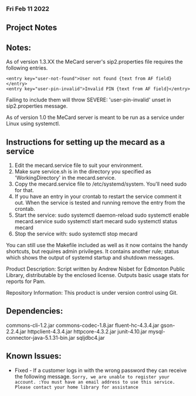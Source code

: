 ### Fri Feb 11 2022

Project Notes
-------------
## Notes:
As of version 1.3.XX the MeCard server's sip2.properties file requires the following
entries.
```
<entry key="user-not-found">User not found {text from AF field}</entry>
<entry key="user-pin-invalid">Invalid PIN {text from AF field}</entry>
```
Failing to include them will throw SEVERE: 'user-pin-invalid' unset in sip2.properties message.

As of version 1.0 the MeCard server is meant to be run as a service under Linux using systemctl.

## Instructions for setting up the mecard as a service
1) Edit the mecard.service file to suit your environment.
2) Make sure service.sh is in the directory you specified as 'WorkingDirectory' in the mecard.service.
3) Copy the mecard.service file to /etc/systemd/system. You'll need sudo for that.
4) If you have an entry in your crontab to restart the service comment it out. When the service is tested and running remove the entry from the crontab.
5) Start the service:
 sudo systemctl daemon-reload
 sudo systemctl enable mecard.service
 sudo systemctl start mecard
 sudo systemctl status mecard
6) Stop the service with:
 sudo systemctl stop mecard
 
You can still use the Makefile included as well as it now contains the handy shortcuts, but requires admin privileges. It contains another rule; status which shows the output of systemd startup and shutdown messages.


Product Description:
Script written by Andrew Nisbet for Edmonton Public Library, distributable by the enclosed license.
Outputs basic usage stats for reports for Pam.

Repository Information:
This product is under version control using Git.

Dependencies:
-------------
commons-cli-1.2.jar
commons-codec-1.8.jar
fluent-hc-4.3.4.jar
gson-2.2.4.jar
httpclient-4.3.4.jar
httpcore-4.3.2.jar
junit-4.10.jar
mysql-connector-java-5.1.31-bin.jar
sqljdbc4.jar

Known Issues:
-------------
* Fixed - If a customer logs in with the wrong password they can receive the following message.
`
Sorry, we are unable to register your account. :You must have an email address to use this service. Please contact your home library for assistance
`

